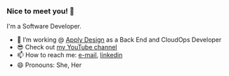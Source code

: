 ### Nice to meet you! 👋

I'm a Software Developer.

- 🔭 I’m working @ [Apply Design](https://www.applydesign.io/) as a Back End and CloudOps Developer
- 😎 Check out [my YouTube channel](https://www.youtube.com/channel/UCgCXsh9yyBZbWVc9uBI8Ffg)
- 📫 How to reach me: [e-mail](mailto:hilla.sh@gmail.com), [linkedin](https://www.linkedin.com/in/hillash/)
- 😄 Pronouns: She, Her
